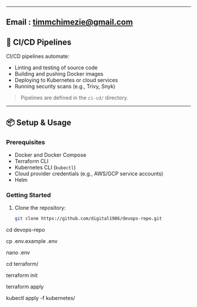 
---
## Email : timmchimezie@gmail.com
## 🔁 CI/CD Pipelines

CI/CD pipelines automate:

- Linting and testing of source code
- Building and pushing Docker images
- Deploying to Kubernetes or cloud services
- Running security scans (e.g., Trivy, Snyk)

> Pipelines are defined in the `ci-cd/` directory.

---

## 📦 Setup & Usage

### Prerequisites

- Docker and Docker Compose
- Terraform CLI
- Kubernetes CLI (`kubectl`)
- Cloud provider credentials (e.g., AWS/GCP service accounts)
- Helm

### Getting Started

1. Clone the repository:
   ```bash
   git clone https://github.com/digital1986/devops-repo.git


cd devops-repo

cp .env.example .env

nano .env

cd terraform/

terraform init

terraform apply

kubectl apply -f kubernetes/
